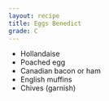 ```yaml
---
layout: recipe
title: Eggs Benedict
grade: C
---
```

<!-- stub -->
- Hollandaise 
- Poached egg
- Canadian bacon or ham
- English muffins
- Chives (garnish)
<!-- endstub -->